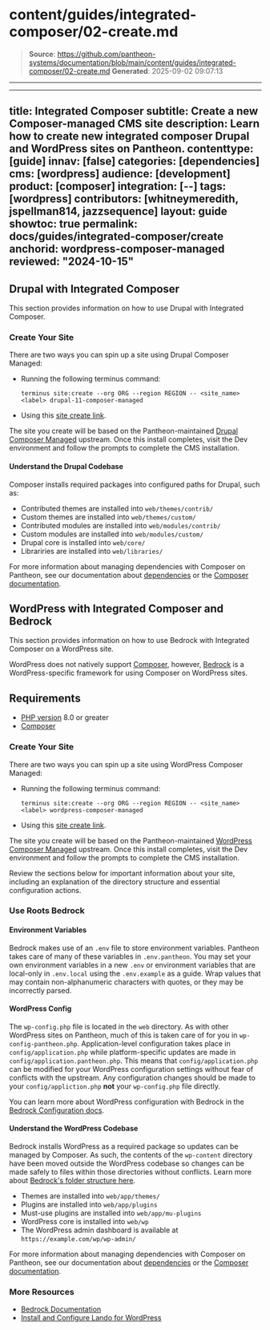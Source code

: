 # content/guides/integrated-composer/02-create.md

> **Source**: https://github.com/pantheon-systems/documentation/blob/main/content/guides/integrated-composer/02-create.md
> **Generated**: 2025-09-02 09:07:13

---

---
title: Integrated Composer
subtitle: Create a new Composer-managed CMS site
description: Learn how to create new integrated composer Drupal and WordPress sites on Pantheon.
contenttype: [guide]
innav: [false]
categories: [dependencies]
cms: [wordpress]
audience: [development]
product: [composer]
integration: [--]
tags: [wordpress]
contributors: [whitneymeredith, jspellman814, jazzsequence]
layout: guide
showtoc: true
permalink: docs/guides/integrated-composer/create
anchorid: wordpress-composer-managed
reviewed: "2024-10-15"
---

## Drupal with Integrated Composer
This section provides information on how to use Drupal with Integrated Composer. 

### Create Your Site

There are two ways you can spin up a site using Drupal Composer Managed:

- Running the following terminus command:

    ```bash{promptUser: user}
    terminus site:create --org ORG --region REGION -- <site_name> <label> drupal-11-composer-managed
    ```

- Using this [site create link](https://dashboard.pantheon.io/sites/create?upstream_machine_name=drupal-11-composer-managed).

The site you create will be based on the Pantheon-maintained [Drupal Composer Managed](https://github.com/pantheon-upstreams/drupal-composer-managed) upstream. Once this install completes, visit the Dev environment and follow the prompts to complete the CMS installation.

#### Understand the Drupal Codebase

Composer installs required packages into configured paths for Drupal, such as: 

* Contributed themes are installed into `web/themes/contrib/`
* Custom themes are installed into `web/themes/custom/`
* Contributed modules are installed into `web/modules/contrib/`
* Custom modules are installed into `web/modules/custom/`
* Drupal core is installed into `web/core/`
* Librariries are installed into `web/libraries/`

For more information about managing dependencies with Composer on Pantheon, see our documentation about [dependencies](/guides/integrated-composer/dependencies) or the [Composer documentation](https://getcomposer.org/doc/).

## WordPress with Integrated Composer and Bedrock
This section provides information on how to use Bedrock with Integrated Composer on a WordPress site.

WordPress does not natively support [Composer](https://getcomposer.org/), however, [Bedrock](https://roots.io/bedrock/) is a WordPress-specific framework for using Composer on WordPress sites.

## Requirements

- [PHP version](/guides/php/php-versions#verify-current-php-versions) 8.0 or greater
- [Composer](https://getcomposer.org/)

### Create Your Site

There are two ways you can spin up a site using WordPress Composer Managed:

- Running the following terminus command:

    ```bash{promptUser: user}
    terminus site:create --org ORG --region REGION -- <site_name> <label> wordpress-composer-managed
    ```

- Using this [site create link](https://dashboard.pantheon.io/sites/create?upstream_machine_name=wordpress-composer-managed).

The site you create will be based on the Pantheon-maintained [WordPress Composer Managed](https://github.com/pantheon-upstreams/wordpress-composer-managed) upstream. Once this install completes, visit the Dev environment and follow the prompts to complete the CMS installation.

Review the sections below for important information about your site, including an explanation of the directory structure and essential configuration actions.

### Use Roots Bedrock

#### Environment Variables

Bedrock makes use of an `.env` file to store environment variables. Pantheon takes care of many of these variables in `.env.pantheon`. You may set your own environment variables in a new `.env` or environment variables that are local-only in `.env.local` using the `.env.example` as a guide. Wrap values that may contain non-alphanumeric characters with quotes, or they may be incorrectly parsed.

#### WordPress Config

The `wp-config.php` file is located in the `web` directory. As with other WordPress sites on Pantheon, much of this is taken care of for you in `wp-config-pantheon.php`. Application-level configuration takes place in `config/application.php` while platform-specific updates are made in `config/application.pantheon.php`. This means that `config/application.php` can be modified for your WordPress configuration settings without fear of conflicts with the upstream. Any configuration changes should be made to your `config/appliction.php` **not** your `wp-config.php` file directly.

You can learn more about WordPress configuration with Bedrock in the [Bedrock Configuration docs](https://docs.roots.io/bedrock/master/configuration/).

#### Understand the WordPress Codebase

Bedrock installs WordPress as a required package so updates can be managed by Composer. As such, the contents of the `wp-content` directory have been moved outside the WordPress codebase so changes can be made safely to files within those directories without conflicts. Learn more about [Bedrock's folder structure here](https://docs.roots.io/bedrock/master/folder-structure/).

* Themes are installed into `web/app/themes/`
* Plugins are installed into `web/app/plugins`
* Must-use plugins are installed into `web/app/mu-plugins`
* WordPress core is installed into `web/wp`
* The WordPress admin dashboard is available at `https://example.com/wp/wp-admin/`

For more information about managing dependencies with Composer on Pantheon, see our documentation about [dependencies](/guides/integrated-composer/dependencies) or the [Composer documentation](https://getcomposer.org/doc/).

### More Resources

- [Bedrock Documentation](https://roots.io/bedrock/)
- [Install and Configure Lando for WordPress](/guides/local-development/lando-wordpress)
